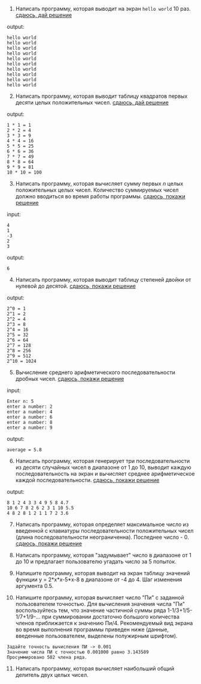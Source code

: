 
1. Написать программу, которая выводит на экран `hello world` 10 раз. [сдаюсь, дай решение](./helloworld.cpp)

output:
```
hello world
hello world
hello world
hello world
hello world
hello world
hello world
hello world
hello world
hello world
```

2. Написать программу, которая выводит таблицу квадратов первых десяти целых положительных чисел. [сдаюсь, дай решение](./square.cpp)

output:
```
1 * 1 = 1
2 * 2 = 4
3 * 3 = 9
4 * 4 = 16
5 * 5 = 25
6 * 6 = 36
7 * 7 = 49
8 * 8 = 64
9 * 9 = 81
10 * 10 = 100
```

3. Написать программу, которая вычисляет сумму первых *n* целых положительных целых чисел. Количество суммируемых чисел должно вводиться во время работы программы.  [сдаюсь, покажи решение](./sum.cpp)

input:
```
4
1
-3
2
3
```
output:
```
6
```

4. Написать программу, которая выводит таблицу степеней двойки от нулевой до десятой. [сдаюсь, покажи решение](./pow2.cpp)

output:
```
2^0 = 1
2^1 = 2
2^2 = 4
2^3 = 8
2^4 = 16
2^5 = 32
2^6 = 64
2^7 = 128
2^8 = 256
2^9 = 512
2^10 = 1024
```

5. Вычисление среднего арифметического последовательности дробных чисел. [сдаюсь, покажи решение](./average.cpp)

input:
```
Enter n: 5
enter a number: 2
enter a number: 4
enter a number: 6
enter a number: 8
enter a number: 9
```

output:
```
average = 5.8
```

6. Написать программу, которая генерирует три последовательности из десяти случайных чисел в диапазоне от 1 до 10, выводит каждую последовательность на экран и вычисляет среднее арифметическое каждой последовательности. [сдаюсь, покажи решение](./random3x10.cpp)

output:
```
8 1 2 4 3 3 4 9 5 8 4.7
10 6 7 8 2 6 2 3 1 10 5.5
4 8 2 8 1 2 1 1 7 2 3.6
```

7. Написать программу, которая определяет максимальное число из введенной с клавиатуры последовательности положительных чисел (длина последовательности неограниченна). Последнее число - 0. [сдаюсь, покажи решение](./max.cpp)

8. Написать программу, которая "задумывает" число в диапазоне от 1 до 10 и предлагает пользователю угадать число за 5 попыток.

9. Напишите программу, которая выводит на экран таблицу значений функции у = 2\*х\*x-5\*х-8 в диапазоне от -4 до 4. Шаг изменения аргумента 0.5.

10. Напишите программу, которая вычисляет число "Пи" с заданной пользователем точностью. Для вычисления значения числа "Пи" воспользуйтесь тем, что значение частичной суммы ряда 1-1/3+1/5-1/7+1/9-... при суммировании достаточно большого количества членов приближается к значению Пи/4. Рекомендуемый вид экрана во время выполнения программы приведен ниже (данные, введенные пользователем, выделены полужирным шрифтом).

```
Задайте точность вычисления ПИ -> 0.001
Значение числа ПИ с точностью 0.001000 равно 3.143589
Просуммировано 502 члена ряда.
```

11. Написать программу, которая вычисляет наибольший общий делитель двух целых чисел. 


